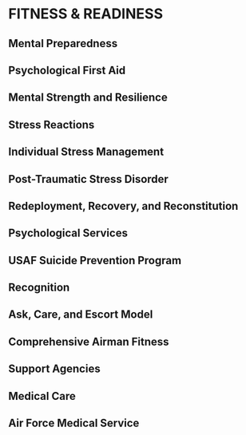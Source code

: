 # FITNESS & READINESS

## Mental Preparedness

## Psychological First Aid

## Mental Strength and Resilience

## Stress Reactions 

## Individual Stress Management

## Post-Traumatic Stress Disorder

## Redeployment, Recovery, and Reconstitution

## Psychological Services

## USAF Suicide Prevention Program

## Recognition

## Ask, Care, and Escort Model

## Comprehensive Airman Fitness

## Support Agencies

## Medical Care

## Air Force Medical Service

